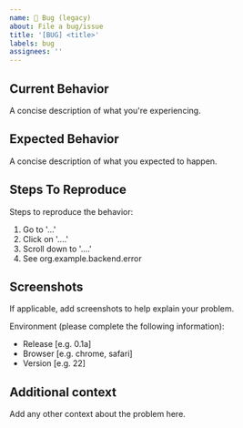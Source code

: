 ```yaml
---
name: 🐞 Bug (legacy)
about: File a bug/issue
title: '[BUG] <title>'
labels: bug
assignees: ''
---
```


## Current Behavior
A concise description of what you're experiencing.

## Expected Behavior
A concise description of what you expected to happen.

## Steps To Reproduce
Steps to reproduce the behavior:
1. Go to '...'
2. Click on '....'
3. Scroll down to '....'
4. See org.example.backend.error

## Screenshots
If applicable, add screenshots to help explain your problem.

Environment (please complete the following information):
 - Release [e.g. 0.1a]
 - Browser [e.g. chrome, safari]
 - Version [e.g. 22]

## Additional context
Add any other context about the problem here. 